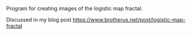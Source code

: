 Program for creating images of the logistic map fractal.

Discussed in my blog post https://www.brotherus.net/post/logistic-map-fractal
